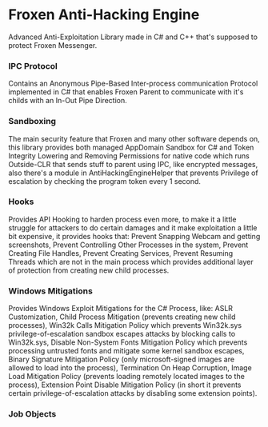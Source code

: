 # Froxen Anti-Hacking Engine
Advanced Anti-Exploitation Library made in C# and C++ that's supposed to protect Froxen Messenger.

### IPC Protocol
Contains an Anonymous Pipe-Based Inter-process communication Protocol implemented in C# that enables Froxen Parent to communicate with it's childs with an In-Out Pipe Direction.

### Sandboxing
The main security feature that Froxen and many other software depends on, this library provides both managed AppDomain Sandbox for C# and Token Integrity Lowering and Removing Permissions for native code which runs Outside-CLR that sends stuff to parent using IPC, like encrypted messages, also there's a module in AntiHackingEngineHelper that prevents Privilege of escalation by checking the program token every 1 second.

### Hooks
Provides API Hooking to harden process even more, to make it a little struggle for attackers to do certain damages and it make exploitation a little bit expensive, it provides hooks that: Prevent Snapping Webcam and getting screenshots, Prevent Controlling Other Processes in the system, Prevent Creating File Handles, Prevent Creating Services, Prevent Resuming Threads which are not in the main process which provides additional layer of protection from creating new child processes.

### Windows Mitigations
Provides Windows Exploit Mitigations for the C# Process, like: ASLR Customization, Child Process Mitigation (prevents creating new child processes), Win32k Calls Mitigation Policy which prevents Win32k.sys privilege-of-escalation sandbox escapes attacks by blocking calls to Win32k.sys, Disable Non-System Fonts Mitigation Policy which prevents processing untrusted fonts and mitigate some kernel sandbox escapes, Binary Signature Mitigation Policy (only microsoft-signed images are allowed to load into the process), Termination On Heap Corruption, Image Load Mitigation Policy (prevents loading remotely located images to the process), Extension Point Disable Mitigation Policy (in short it prevents certain privilege-of-escalation attacks by disabling some extension points).

### Job Objects
